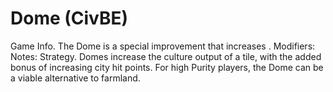 # Dome (CivBE)

Game Info.
The Dome is a special improvement that increases .
Modifiers:
Notes:
Strategy.
Domes increase the culture output of a tile, with the added bonus of increasing city hit points. For high Purity players, the Dome can be a viable alternative to farmland.